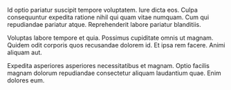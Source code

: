 Id optio pariatur suscipit tempore voluptatem. Iure dicta eos. Culpa consequuntur expedita ratione nihil qui quam vitae numquam. Cum qui repudiandae pariatur atque. Reprehenderit labore pariatur blanditiis.
 Voluptas labore tempore et quia. Possimus cupiditate omnis ut magnam. Quidem odit corporis quos recusandae dolorem id. Et ipsa rem facere. Animi aliquam aut.
 Expedita asperiores asperiores necessitatibus et magnam. Optio facilis magnam dolorum repudiandae consectetur aliquam laudantium quae. Enim dolores eum.